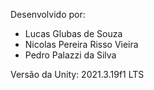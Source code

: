Desenvolvido por:
- Lucas Glubas de Souza
- Nicolas Pereira Risso Vieira
- Pedro Palazzi da Silva

Versão da Unity:
2021.3.19f1 LTS
